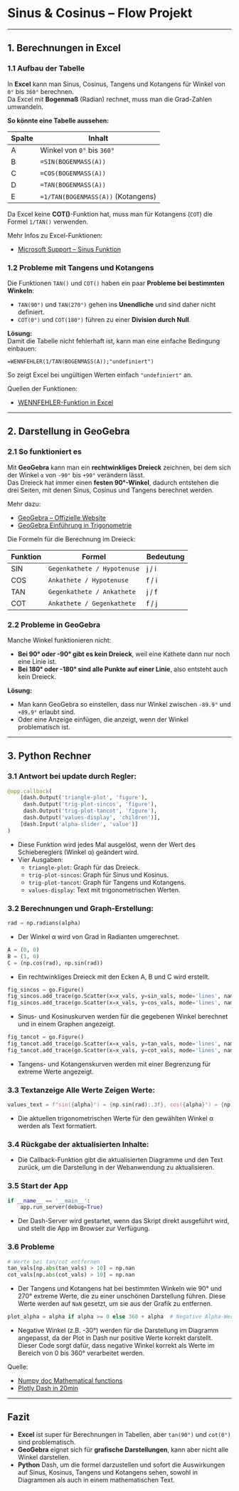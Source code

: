 # Sinus & Cosinus – Flow Projekt

---

## 1. Berechnungen in Excel  

### 1.1 Aufbau der Tabelle  
In **Excel** kann man Sinus, Cosinus, Tangens und Kotangens für Winkel von `0°` bis `360°` berechnen.  
Da Excel mit **Bogenmaß** (Radian) rechnet, muss man die Grad-Zahlen umwandeln.  

**So könnte eine Tabelle aussehen:**  

| Spalte | Inhalt |
|--------|------------------------------------|
| A      | Winkel von `0°` bis `360°`        |
| B      | `=SIN(BOGENMASS(A))`               |
| C      | `=COS(BOGENMASS(A))`               |
| D      | `=TAN(BOGENMASS(A))`               |
| E      | `=1/TAN(BOGENMASS(A))` (Kotangens) |

Da Excel keine **COT()**-Funktion hat, muss man für Kotangens (`COT`) die Formel `1/TAN()` verwenden.  

Mehr Infos zu Excel-Funktionen:  
- [Microsoft Support – Sinus Funktion](https://support.microsoft.com/de-de/office/sin-funktion-22942648-b550-4099-908c-aeebff2fd87f)  


### 1.2 Probleme mit Tangens und Kotangens  
Die Funktionen `TAN()` und `COT()` haben ein paar **Probleme bei bestimmten Winkeln**:  

- `TAN(90°)` und `TAN(270°)` gehen ins **Unendliche** und sind daher nicht definiert.  
- `COT(0°)` und `COT(180°)` führen zu einer **Division durch Null**.  

**Lösung:**  
Damit die Tabelle nicht fehlerhaft ist, kann man eine einfache Bedingung einbauen:  

```excle
=WENNFEHLER(1/TAN(BOGENMASS(A));"undefiniert")
```

So zeigt Excel bei ungültigen Werten einfach `"undefiniert"` an.  

Quellen der Funktionen:  
- [WENNFEHLER-Funktion in Excel](https://support.microsoft.com/de-de/office/wennfehler-funktion-c526fd07-caeb-47b8-8bb6-63f3e417f611)

---

## 2. Darstellung in GeoGebra  

### 2.1 So funktioniert es  
Mit **GeoGebra** kann man ein **rechtwinkliges Dreieck** zeichnen, bei dem sich der Winkel `α` von `-90°` bis `+90°` verändern lässt.  
Das Dreieck hat immer einen **festen 90°-Winkel**, dadurch entstehen die drei Seiten, mit denen Sinus, Cosinus und Tangens berechnet werden.  

Mehr dazu:  
- [GeoGebra – Offizielle Website](https://www.geogebra.org)  
- [GeoGebra Einführung in Trigonometrie](https://www.geogebra.org/m/v63uuv7w)  

Die Formeln für die Berechnung im Dreieck:  

| Funktion | Formel | Bedeutung |
|----------|--------|---------------------------|
| SIN      | `Gegenkathete / Hypotenuse` | j / i |
| COS      | `Ankathete / Hypotenuse` | f / i |
| TAN      | `Gegenkathete / Ankathete` | j / f |
| COT      | `Ankathete / Gegenkathete` | f / j |

### 2.2 Probleme in GeoGebra  
Manche Winkel funktionieren nicht:  

- **Bei 90° oder -90° gibt es kein Dreieck**, weil eine Kathete dann nur noch eine Linie ist.  
- **Bei 180° oder -180° sind alle Punkte auf einer Linie**, also entsteht auch kein Dreieck.  

**Lösung:**  
- Man kann GeoGebra so einstellen, dass nur Winkel zwischen `-89.9°` und `+89.9°` erlaubt sind.  
- Oder eine Anzeige einfügen, die anzeigt, wenn der Winkel problematisch ist.  

---

## 3. Python Rechner

### 3.1 Antwort bei update durch Regler:
```python
@app.callback(
    [dash.Output('triangle-plot', 'figure'),
     dash.Output('trig-plot-sincos', 'figure'),
     dash.Output('trig-plot-tancot', 'figure'),
     dash.Output('values-display', 'children')],
    [dash.Input('alpha-slider', 'value')]
)
```
- Diese Funktion wird jedes Mal ausgelöst, wenn der Wert des Schiebereglers (Winkel α) geändert wird.
- Vier Ausgaben:
  - `triangle-plot`: Graph für das Dreieck.
  - `trig-plot-sincos`: Graph für Sinus und Kosinus.
  - `trig-plot-tancot`: Graph für Tangens und Kotangens.
  - `values-display`: Text mit trigonometrischen Werten.

### 3.2 Berechnungen und Graph-Erstellung:

```python
rad = np.radians(alpha)
```
- Der Winkel α wird von Grad in Radianten umgerechnet.

```python
A = (0, 0)
B = (1, 0)
C = (np.cos(rad), np.sin(rad))
```
- Ein rechtwinkliges Dreieck mit den Ecken A, B und C wird erstellt.

```python
fig_sincos = go.Figure()
fig_sincos.add_trace(go.Scatter(x=x_vals, y=sin_vals, mode='lines', name='sin(α)', line=dict(color='red')))
fig_sincos.add_trace(go.Scatter(x=x_vals, y=cos_vals, mode='lines', name='cos(α)', line=dict(color='blue')))
```
- Sinus- und Kosinuskurven werden für die gegebenen Winkel berechnet und in einem Graphen angezeigt.

```python
fig_tancot = go.Figure()
fig_tancot.add_trace(go.Scatter(x=x_vals, y=tan_vals, mode='lines', name='tan(α)', line=dict(color='green')))
fig_tancot.add_trace(go.Scatter(x=x_vals, y=cot_vals, mode='lines', name='cot(α)', line=dict(color='purple')))
```
- Tangens- und Kotangenskurven werden mit einer Begrenzung für extreme Werte angezeigt.

### 3.3 Textanzeige Alle Werte Zeigen Werte:
```python
values_text = f"sin({alpha}°) = {np.sin(rad):.3f}, cos({alpha}°) = {np.cos(rad):.3f}, tan({alpha}°) = {np.tan(rad):.3f}, cot({alpha}°) = {1/np.tan(rad):.3f}"
```
- Die aktuellen trigonometrischen Werte für den gewählten Winkel α werden als Text formatiert.

### 3.4 Rückgabe der aktualisierten Inhalte:
- Die Callback-Funktion gibt die aktualisierten Diagramme und den Text zurück, um die Darstellung in der Webanwendung zu aktualisieren.

### 3.5 Start der App
```python
if __name__ == '__main__':
    app.run_server(debug=True)
```
- Der Dash-Server wird gestartet, wenn das Skript direkt ausgeführt wird, und stellt die App im Browser zur Verfügung.

### 3.6 Probleme

```python
# Werte bei tan/cot entfernen
tan_vals[np.abs(tan_vals) > 10] = np.nan
cot_vals[np.abs(cot_vals) > 10] = np.nan
```
- Der Tangens und Kotangens hat bei bestimmten Winkeln wie 90° und 270° extreme Werte, die zu einer unschönen Darstellung führen. Diese Werte werden auf `NaN` gesetzt, um sie aus der Grafik zu entfernen.

```python
plot_alpha = alpha if alpha >= 0 else 360 + alpha  # Negative Alpha-Werte -90 -> 270
```
- Negative Winkel (z.B. -30°) werden für die Darstellung im Diagramm angepasst, da der Plot in Dash nur positive Werte korrekt darstellt. Dieser Code sorgt dafür, dass negative Winkel korrekt als Werte im Bereich von 0 bis 360° verarbeitet werden.

Quelle:
- [Numpy doc Mathematical functions](https://numpy.org/doc/2.1/reference/routines.math.html)
- [Plotly Dash in 20min](https://dash.plotly.com/tutorial)

---

## Fazit  
- **Excel** ist super für Berechnungen in Tabellen, aber `tan(90°)` und `cot(0°)` sind problematisch.  
- **GeoGebra** eignet sich für **grafische Darstellungen**, kann aber nicht alle Winkel darstellen.
- **Python** Dash, um die formel darzustellen und sofort die Auswirkungen auf Sinus, Kosinus, Tangens und Kotangens sehen, sowohl in Diagrammen als auch in einem mathematischen Text.
